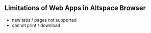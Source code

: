 ## Limitations of Web Apps in Altspace Browser

* new tabs / pages not supported
* cannot print / download
